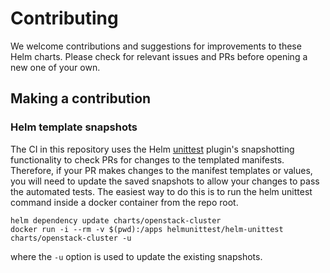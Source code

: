 # Contributing

We welcome contributions and suggestions for improvements to these Helm charts.
Please check for relevant issues and PRs before opening a new one of your own.

## Making a contribution

### Helm template snapshots

The CI in this repository uses the Helm [unittest](https://github.com/helm-unittest/helm-unittest)
plugin's snapshotting functionality to check PRs for changes to the templated manifests.
Therefore, if your PR makes changes to the manifest templates or values, you will need to update
the saved snapshots to allow your changes to pass the automated tests. The easiest way to do this
is to run the helm unittest command inside a docker container from the repo root.

```
helm dependency update charts/openstack-cluster
docker run -i --rm -v $(pwd):/apps helmunittest/helm-unittest charts/openstack-cluster -u
```

where the `-u` option is used to update the existing snapshots.
